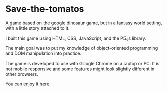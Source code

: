 # Save-the-tomatos

A game based on the google dinosaur game, but in a fantasy world setting, with a little story attached to it. 

I built this game using HTML, CSS, JavaScript, and the P5.js library. 

The main goal was to put my knowledge of object-oriented programming and DOM manipulation into practice. 

The game is developed to use with Google Chrome on a laptop or PC. It is not mobile responsive and some features might look slightly different in other browsers. 

You can enjoy it [here](https://save-the-tomatos.vercel.app/).
